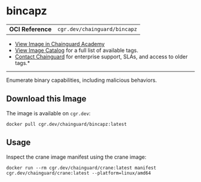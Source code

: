 <!--monopod:start-->
# bincapz
| | |
| - | - |
| **OCI Reference** | `cgr.dev/chainguard/bincapz` |


* [View Image in Chainguard Academy](https://edu.chainguard.dev/chainguard/chainguard-images/reference/bincapz/overview/)
* [View Image Catalog](https://console.enforce.dev/images/catalog) for a full list of available tags.
* [Contact Chainguard](https://www.chainguard.dev/chainguard-images) for enterprise support, SLAs, and access to older tags.*

---
<!--monopod:end-->

<!--overview:start-->
Enumerate binary capabilities, including malicious behaviors.
<!--overview:end-->

<!--getting:start-->
## Download this Image
The image is available on `cgr.dev`:

```
docker pull cgr.dev/chainguard/bincapz:latest
```
<!--getting:end-->

<!--body:start-->
## Usage

Inspect the crane image manifest using the crane image:

```
docker run --rm cgr.dev/chainguard/crane:latest manifest cgr.dev/chainguard/crane:latest --platform=linux/amd64
```
<!--body:end-->
